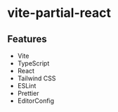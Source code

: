 # vite-partial-react

## Features
* Vite
* TypeScript
* React
* Tailwind CSS
* ESLint
* Prettier
* EditorConfig
